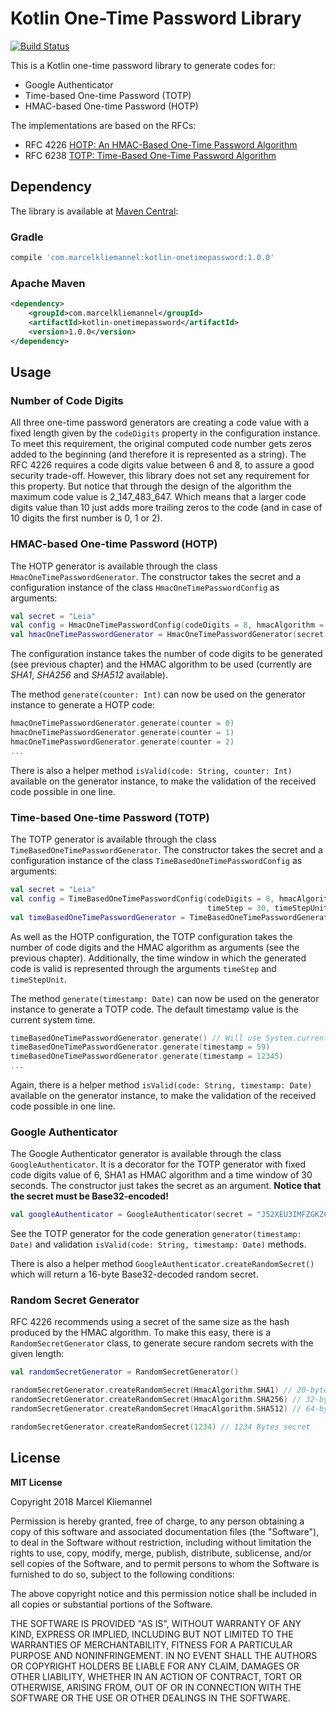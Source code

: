 # Kotlin One-Time Password Library

[![Build Status](https://travis-ci.org/marcelkliemannel/kotlin-onetimepassword.svg?branch=master)](https://travis-ci.org/marcelkliemannel/kotlin-onetimepassword)

This is a Kotlin one-time password library to generate codes for:
- Google Authenticator
- Time-based One-time Password (TOTP)
- HMAC-based One-time Password (HOTP)

The implementations are based on the RFCs:
-  RFC 4226 [HOTP: An HMAC-Based One-Time Password Algorithm](https://www.ietf.org/rfc/rfc4226.txt)
-  RFC 6238 [TOTP: Time-Based One-Time Password Algorithm](https://tools.ietf.org/html/rfc6238)

## Dependency

The library is available at [Maven Central](http://repo1.maven.org/maven2/com/marcelkliemannel/kotlin-onetimepassword/1.0.0/):

### Gradle

```gradle
compile 'com.marcelkliemannel:kotlin-onetimepassword:1.0.0'
```

### Apache Maven

```xml
<dependency>
    <groupId>com.marcelkliemannel</groupId>
    <artifactId>kotlin-onetimepassword</artifactId>
    <version>1.0.0</version>
</dependency>
```

## Usage

### Number of Code Digits

All three one-time password generators are creating a code value with a fixed length given by the ```codeDigits``` property in the configuration instance. To meet this requirement, the original computed code number gets zeros added to the beginning (and therefore it is represented as a string). The RFC 4226 requires a code digits value between 6 and 8, to assure a good security trade-off. However, this library does not set any requirement for this property. But notice that through the design of the algorithm the maximum code value is 2_147_483_647. Which means that a larger code digits value than 10 just adds more trailing zeros to the code (and in case of 10 digits the first number is 0, 1 or 2).

### HMAC-based One-time Password (HOTP)

The HOTP generator is available through the class ```HmacOneTimePasswordGenerator```.  The constructor takes the secret and a configuration instance of the class ```HmacOneTimePasswordConfig``` as arguments:

```kotlin
val secret = "Leia"
val config = HmacOneTimePasswordConfig(codeDigits = 8, hmacAlgorithm = HmacAlgorithm.SHA1)
val hmacOneTimePasswordGenerator = HmacOneTimePasswordGenerator(secret.toByteArray(), config)
```

The configuration instance takes the number of code digits to be generated (see previous chapter) and the HMAC algorithm to be used (currently are *SHA1*, *SHA256* and *SHA512* available).

The method ```generate(counter: Int)``` can now be used on the generator instance to generate a HOTP code:

```kotlin
hmacOneTimePasswordGenerator.generate(counter = 0)
hmacOneTimePasswordGenerator.generate(counter = 1)
hmacOneTimePasswordGenerator.generate(counter = 2)
...
```

There is also a helper method ```isValid(code: String, counter: Int)``` available on the generator instance, to make the validation of the received code possible in one line.

### Time-based One-time Password (TOTP)

The TOTP generator is available through the class ```TimeBasedOneTimePasswordGenerator```. The constructor takes the secret and a configuration instance of the class ```TimeBasedOneTimePasswordConfig``` as arguments:

```kotlin
val secret = "Leia"
val config = TimeBasedOneTimePasswordConfig(codeDigits = 8, hmacAlgorithm = HmacAlgorithm.SHA1,
                                            timeStep = 30, timeStepUnit = TimeUnit.SECONDS)
val timeBasedOneTimePasswordGenerator = TimeBasedOneTimePasswordGenerator(secret.toByteArray(), config)
```

As well as the HOTP configuration, the TOTP configuration takes the number of code digits and the HMAC algorithm as arguments (see the previous chapter). Additionally, the time window in which the generated code is valid is represented through the arguments ```timeStep``` and ```timeStepUnit```.

The method ```generate(timestamp: Date)``` can now be used on the generator instance to generate a TOTP code. The default timestamp value is the current system time.

```kotlin
timeBasedOneTimePasswordGenerator.generate() // Will use System.currentTimeMillis()
timeBasedOneTimePasswordGenerator.generate(timestamp = 59)
timeBasedOneTimePasswordGenerator.generate(timestamp = 12345)
...
```

Again, there is a helper method ```isValid(code: String, timestamp: Date)``` available on the generator instance, to make the validation of the received code possible in one line.

### Google Authenticator

The Google Authenticator generator is available through the class ```GoogleAuthenticator```. It is a decorator for the TOTP generator with fixed code digits value of 6, SHA1 as HMAC algorithm and a time window of 30 seconds. The constructor just takes the secret as an argument. **Notice that the secret must be Base32-encoded!**

```kotlin
val googleAuthenticator = GoogleAuthenticator(secret = "J52XEU3IMFZGKZCTMVRXEZLU") // "OurSharedSecret" Base32-encoded
```

See the TOTP generator for the code generation ```generator(timestamp: Date)``` and validation ```isValid(code: String, timestamp: Date)``` methods.

There is also a helper method ```GoogleAuthenticator.createRandomSecret()``` which will return a 16-byte Base32-decoded random secret.

### Random Secret Generator

RFC 4226 recommends using a secret of the same size as the hash produced by the HMAC algorithm. To make this easy, there is a ```RandomSecretGenerator``` class, to generate secure random secrets with the given length:

```kotlin
val randomSecretGenerator = RandomSecretGenerator()

randomSecretGenerator.createRandomSecret(HmacAlgorithm.SHA1) // 20-byte secret
randomSecretGenerator.createRandomSecret(HmacAlgorithm.SHA256) // 32-byte secret
randomSecretGenerator.createRandomSecret(HmacAlgorithm.SHA512) // 64-byte secret

randomSecretGenerator.createRandomSecret(1234) // 1234 Bytes secret
```

## License

**MIT License**

Copyright 2018 Marcel Kliemannel

Permission is hereby granted, free of charge, to any person obtaining a copy of this software and associated documentation files (the "Software"), to deal in the Software without restriction, including without limitation the rights to use, copy, modify, merge, publish, distribute, sublicense, and/or sell copies of the Software, and to permit persons to whom the Software is furnished to do so, subject to the following conditions:

The above copyright notice and this permission notice shall be included in all copies or substantial portions of the Software.

THE SOFTWARE IS PROVIDED "AS IS", WITHOUT WARRANTY OF ANY KIND, EXPRESS OR IMPLIED, INCLUDING BUT NOT LIMITED TO THE WARRANTIES OF MERCHANTABILITY, FITNESS FOR A PARTICULAR PURPOSE AND NONINFRINGEMENT. IN NO EVENT SHALL THE AUTHORS OR COPYRIGHT HOLDERS BE LIABLE FOR ANY CLAIM, DAMAGES OR OTHER LIABILITY, WHETHER IN AN ACTION OF CONTRACT, TORT OR OTHERWISE, ARISING FROM, OUT OF OR IN CONNECTION WITH THE SOFTWARE OR THE USE OR OTHER DEALINGS IN THE SOFTWARE.
